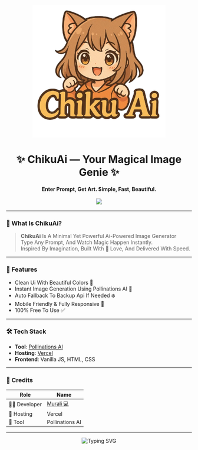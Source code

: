 <p align="center">
  <img src="img/Chiku.png" alt="ChikuAi Logo" width="360" />
</p>

<h1 align="center">✨ ChikuAi — Your Magical Image Genie ✨</h1>

<p align="center">
  <b>Enter Prompt, Get Art. Simple, Fast, Beautiful.</b><br>
  <br>
  <a href="https://chiku-ai.vercel.app" target="_blank">
    <img src="https://img.shields.io/badge/Visit-ChikuAi-blueviolet?style=for-the-badge&logo=vercel&logoColor=white" />
  </a>
</p>

---

### 🌟 What Is ChikuAi?

> **ChikuAi** Is A Minimal Yet Powerful Ai-Powered Image Generator  
> Type Any Prompt, And Watch Magic Happen Instantly.  
> Inspired By Imagination, Built With 💖 Love, And Delivered With Speed.

---

### 🧠 Features

- Clean Ui With Beautiful Colors 🎉
- Instant Image Generation Using Pollinations AI 💙
- Auto Fallback To Backup Api If Needed ❄️
- Mobile Friendly & Fully Responsive 📱
- 100% Free To Use ✅

---

### 🛠️ Tech Stack

- **Tool**: [Pollinations AI](https://pollinations.ai/)
- **Hosting**: [Vercel](https://vercel.com/)
- **Frontend**: Vanilla JS, HTML, CSS

---

### 🧾 Credits

| Role       | Name          |
|------------|---------------|
| 👩‍💻 Developer | [Murali 💻](https://Murali.vercel.app) |
| 🚀 Hosting   | Vercel       |
| 🎨 Tool      | Pollinations AI |

---



<p align="center">
  <img src="https://readme-typing-svg.herokuapp.com?font=Fira+Code&size=22&pause=1000&color=ffffff&center=true&vCenter=true&width=435&lines=Thank+You+For+Visiting+✨" alt="Typing SVG" />
</p>
